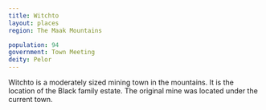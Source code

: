 ```yaml
---
title: Witchto
layout: places
region: The Maak Mountains

population: 94
government: Town Meeting
deity: Pelor
---
```

Witchto is a moderately sized mining town in the mountains. It is the location of the Black family estate. The original mine was located under the current town.